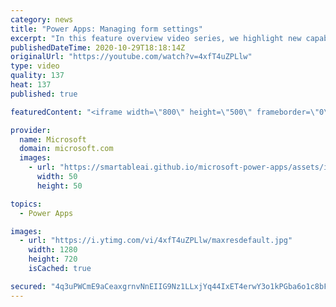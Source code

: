 ```yaml
---
category: news
title: "Power Apps: Managing form settings"
excerpt: "In this feature overview video series, we highlight new capabilities included in the latest update to Microsoft Power Apps.  Improvements to Microsoft Power Apps for managing form settings and events allow users to set various features on a form in the new modern designer.   Get the most out of Power"
publishedDateTime: 2020-10-29T18:18:14Z
originalUrl: "https://youtube.com/watch?v=4xfT4uZPLlw"
type: video
quality: 137
heat: 137
published: true

featuredContent: "<iframe width=\"800\" height=\"500\" frameborder=\"0\" src=\"https://www.youtube.com/embed/4xfT4uZPLlw\" allow=\"accelerometer; autoplay; encrypted-media; gyroscope; picture-in-picture\" allowfullscreen></iframe>"

provider:
  name: Microsoft
  domain: microsoft.com
  images:
    - url: "https://smartableai.github.io/microsoft-power-apps/assets/images/organizations/microsoft.com-50x50.jpg"
      width: 50
      height: 50

topics:
  - Power Apps

images:
  - url: "https://i.ytimg.com/vi/4xfT4uZPLlw/maxresdefault.jpg"
    width: 1280
    height: 720
    isCached: true

secured: "4q3uPWCmE9aCeaxgrnvNnEIIG9Nz1LLxjYq44IxET4erwY3o1kPGba6o1c8bFx2r11Gfx2+XS6TL3izU//cSL9dnVZMYl5kPZUXmsDC1gpTy6ITg/VXoym4VdgbTMuM4HDKghpXmLl0solbfKowh0zHL+9WZuvBwF2kyNgXSsUy1AgG45TIUaV2M+VrdrqmgL1nv0lhPaiRPI2pp6ZypOfDD5RiHYu7PTSMDFqEewPDT5l09TIZR+30JPjqoakWjgaFd4U83FIrP9mt6cv5wLX/xafHddKT22446iR4fblbUG01WO/Or+uT+SyOxmGDvcdrzljluTR2wevGP99C6yhOu6A4WE4T56GbBt+i1GoJa6mUvCsriMlxf7Va47fQMO9THdt6rfgSfI3YNIEYKIFe82/OKwEW8c+tBUrD0TwKLaBUPCt25Qu+AgkSUnJoz;ig6ZsJW2C+hDPSrIBKjdnA=="
---
```


